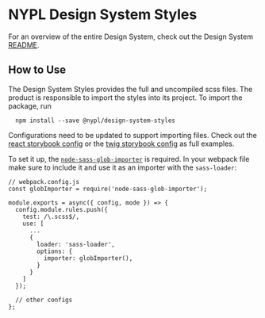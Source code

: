 # NYPL Design System Styles

For an overview of the entire Design System, check out the Design System [README](https://github.com/NYPL/nypl-design-system/blob/development/README.md).

## How to Use
The Design System Styles provides the full and uncompiled scss files. The product is responsible to import the styles into its project. To import the package, run

```
  npm install --save @nypl/design-system-styles
```

Configurations need to be updated to support importing files. Check out the [react storybook config](https://github.com/NYPL/nypl-design-system/blob/development/storybook/.storybook-react/webpack.config.js) or the [twig storybook config](https://github.com/NYPL/nypl-design-system/blob/development/storybook/.storybook-html/webpack.config.js) as full examples.

To set it up, the [`node-sass-glob-importer`](https://www.npmjs.com/package/node-sass-glob-importer) is required. In your webpack file make sure to include it and use it as an importer with the `sass-loader`:

```
// webpack.config.js
const globImporter = require('node-sass-glob-importer');

module.exports = async({ config, mode }) => {
  config.module.rules.push({
    test: /\.scss$/,
    use: [
      ...
      {
        loader: 'sass-loader',
        options: {
          importer: globImporter(),
        }
      }
    ]
  });

  // other configs
};
```

